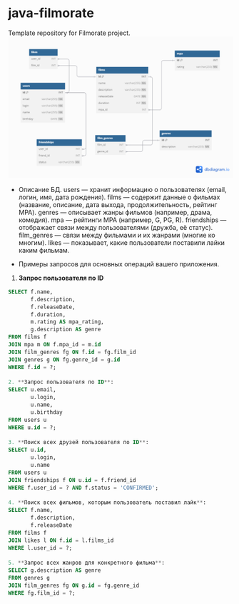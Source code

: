 # java-filmorate
Template repository for Filmorate project.
![Database schema](https://github.com/numerouno-life/java-filmorate/blob/main/ER-diagramm.png)

- Описание БД.
users — хранит информацию о пользователях (email, логин, имя, дата рождения).
films — содержит данные о фильмах (название, описание, дата выхода, продолжительность, рейтинг MPA).
genres — описывает жанры фильмов (например, драма, комедия).
mpa — рейтинги MPA (например, G, PG, R).
friendships — отображает связи между пользователями (дружба, её статус).
film_genres — связи между фильмами и их жанрами (многие ко многим).
likes — показывает, какие пользователи поставили лайки каким фильмам.

- Примеры запросов для основных операций вашего приложения.
1. **Запрос пользователя по ID**
```sql
SELECT f.name,
       f.description,
       f.releaseDate,
       f.duration,
       m.rating AS mpa_rating,
       g.description AS genre
FROM films f
JOIN mpa m ON f.mpa_id = m.id
JOIN film_genres fg ON f.id = fg.film_id
JOIN genres g ON fg.genre_id = g.id
WHERE f.id = ?;

2. **Запрос пользователя по ID**:
SELECT u.email,
       u.login,
       u.name,
       u.birthday
FROM users u
WHERE u.id = ?;

3. **Поиск всех друзей пользователя по ID**:
SELECT u.id,
       u.login,
       u.name
FROM users u
JOIN friendships f ON u.id = f.friend_id
WHERE f.user_id = ? AND f.status = 'CONFIRMED';

4. **Поиск всех фильмов, которым пользователь поставил лайк**:
SELECT f.name,
       f.description,
       f.releaseDate
FROM films f
JOIN likes l ON f.id = l.films_id
WHERE l.user_id = ?;

5. **Запрос всех жанров для конкретного фильма**:
SELECT g.description AS genre
FROM genres g
JOIN film_genres fg ON g.id = fg.genre_id
WHERE fg.film_id = ?;
